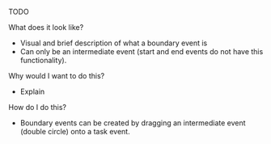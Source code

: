 TODO

What does it look like?

- Visual and brief description of what a boundary event is
- Can only be an intermediate event (start and end events do not have this functionality).

Why would I want to do this?

- Explain

How do I do this?

- Boundary events can be created by dragging an intermediate event (double circle) onto a task event.

